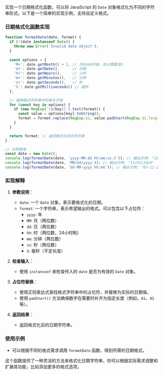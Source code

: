 实现一个日期格式化函数，可以将 JavaScript 的 `Date` 对象格式化为不同的字符串形式。以下是一个简单的实现示例，支持自定义格式。

### 日期格式化函数实现

```javascript
function formatDate(date, format) {
  if (!(date instanceof Date)) {
    throw new Error('Invalid date object');
  }
  
  const options = {
    'M+': date.getMonth() + 1, // 月份从0开始，所以需要加1
    'd+': date.getDate(),      // 日期
    'h+': date.getHours(),     // 小时
    'm+': date.getMinutes(),   // 分钟
    's+': date.getSeconds(),   // 秒
    'S': date.getMilliseconds() // 毫秒
  };

  // 替换格式字符串中的相关字段
  for (const key in options) {
    if (new RegExp(`(${key})`).test(format)) {
      const value = options[key].toString();
      format = format.replace(RegExp.$1, value.padStart(RegExp.$1.length, '0'));
    }
  }

  return format; // 返回格式化后的字符串
}

// 示例使用
const date = new Date();
console.log(formatDate(date, 'yyyy-MM-dd hh:mm:ss.S')); // 输出示例: "2024-11-03 10:35:08.123"
console.log(formatDate(date, 'MM/dd/yyyy')); // 输出示例: "11/03/2024"
console.log(formatDate(date, 'dd-MM-yyyy hh:mm')); // 输出示例: "03-11-2024 10:35"
```

### 实现解释

1. **参数说明**：
   - `date`: 一个 `Date` 对象，表示要格式化的日期。
   - `format`: 一个字符串，表示希望输出的格式。可以包含以下占位符：
     - `yyyy`: 年
     - `MM`: 月（两位数）
     - `dd`: 日（两位数）
     - `hh`: 时（两位数，24小时制）
     - `mm`: 分钟（两位数）
     - `ss`: 秒（两位数）
     - `S`: 毫秒（不定长度）

2. **检查输入**：
   - 使用 `instanceof` 来检查传入的 `date` 是否为有效的 `Date` 对象。

3. **占位符替换**：
   - 使用正则表达式查找格式字符串中的占位符，并替换为实际的日期值。
   - 使用 `padStart()` 方法确保数字在需要时补齐为指定长度（例如，`01`、`02`等）。

4. **返回结果**：
   - 返回格式化后的日期字符串。

### 使用示例

- 可以根据不同的格式需求调用 `formatDate` 函数，得到所需的日期格式。

这个函数提供了一种灵活的方法来格式化日期字符串，你可以根据实际需求调整和扩展其功能，比如添加更多的格式选项。